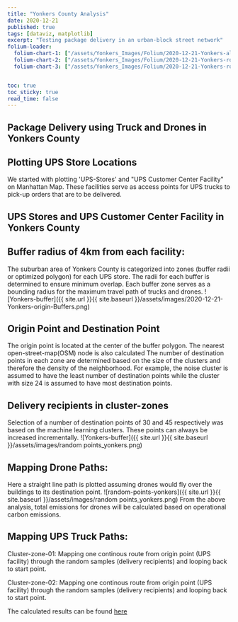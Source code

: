 ```yaml
---
title: "Yonkers County Analysis"
date: 2020-12-21
published: true
tags: [dataviz, matplotlib]
excerpt: "Testing package delivery in an urban-block street network"
folium-loader:
  folium-chart-1: ["/assets/Yonkers_Images/Folium/2020-12-21-Yonkers-allfacility.html", "400"] # second argument is the height
  folium-chart-2: ["/assets/Yonkers_Images/Folium/2020-12-21-Yonkers-route-case1.html", "400"] # second argument is the height
  folium-chart-3: ["/assets/Yonkers_Images/Folium/2020-12-21-Yonkers-route-case2.html", "400"] # second argument is the height


toc: true
toc_sticky: true
read_time: false
---
```


## Package Delivery using Truck and Drones in Yonkers County

## Plotting UPS Store Locations
We started with plotting 'UPS-Stores' and "UPS Customer Center Facility" on Manhattan Map. These facilities serve as access points for UPS trucks to pick-up orders that are to be delivered.

## UPS Stores and UPS Customer Center Facility in Yonkers County
<div id="folium-chart-1"></div>

## Buffer radius of 4km from each facility: 
The suburban area of Yonkers County is categorized into zones (buffer radii or optimized polygon) for each UPS store. The radii for each buffer is determined to ensure minimum overlap. Each buffer zone serves as a bounding radius for the maximum travel path of trucks and drones.
![Yonkers-buffer]({{ site.url }}{{ site.baseurl }}/assets/images/2020-12-21-Yonkers-origin-Buffers.png)

## Origin Point and Destination Point
The origin point is located at the center of the buffer polygon. The nearest open-street-map(OSM) node is also calculated
The number of destination points in each zone are determined based on the size of the clusters and therefore the density of the neighborhood. For example, the noise cluster is assumed to have the least number of destination points while the cluster with size 24 is assumed to have most destination points.

## Delivery recipients in cluster-zones 
Selection of a number of destination points of 30 and 45 respectively was based on the machine learning clusters. These points can always be increased incrementally.
![Yonkers-buffer]({{ site.url }}{{ site.baseurl }}/assets/images/random points_yonkers.png)

## Mapping Drone Paths:
Here a straight line path is plotted assuming drones would fly over the buildings to its destination point. 
![random-points-yonkers]({{ site.url }}{{ site.baseurl }}/assets/images/random points_yonkers.png)
From the above analysis, total emissions for drones will be calculated based on operational carbon emissions.

## Mapping UPS Truck Paths:

Cluster-zone-01: 
Mapping one continous route from origin point (UPS facility) through the random samples (delivery recipients) and looping back to start point. 
<div id="folium-chart-2"></div>

Cluster-zone-02: 
Mapping one continous route from origin point (UPS facility) through the random samples (delivery recipients) and looping back to start point. 
<div id="folium-chart-3"></div>

The calculated results can be found [here][here]



[here]:https://suryajps.github.io/Spatial-Analysis-for-Drone-vs-Truck-Deliveries-/Results-and-Conclusion/



